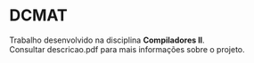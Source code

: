 # DCMAT

Trabalho desenvolvido na disciplina **Compiladores II**.  
Consultar descricao.pdf para mais informações sobre o projeto.
